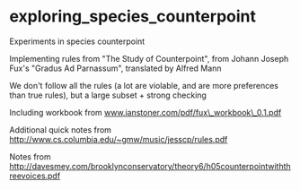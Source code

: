 # exploring\_species\_counterpoint
Experiments in species counterpoint

Implementing rules from "The Study of Counterpoint", from Johann Joseph Fux's "Gradus Ad Parnassum", translated by Alfred Mann

We don't follow all the rules (a lot are violable, and are more preferences than true rules), but a large subset + strong checking

Including workbook from www.ianstoner.com/pdf/fux\_workbook\_0.1.pdf

Additional quick notes from http://www.cs.columbia.edu/~gmw/music/jesscp/rules.pdf

Notes from http://davesmey.com/brooklynconservatory/theory6/h05counterpointwiththreevoices.pdf
